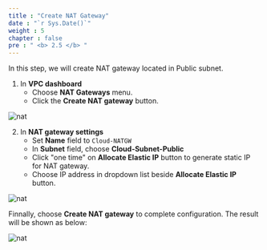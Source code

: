 ```yaml
---
title : "Create NAT Gateway"
date : "`r Sys.Date()`"
weight : 5
chapter : false
pre : " <b> 2.5 </b> "
---
```


In this step, we will create NAT gateway located in Public subnet.

1. In **VPC dashboard**
    + Choose **NAT Gateways** menu.
    + Click the **Create NAT gateway** button.

![nat](/aws-fcj/images/2.cloudserver/nat-01.png)

2. In **NAT gateway settings**
    + Set **Name** field to `Cloud-NATGW`
    + In **Subnet** field, choose **Cloud-Subnet-Public**
    + Click "one time" on **Allocate Elastic IP** button to generate static IP for NAT gateway.
    + Choose IP address in dropdown list beside **Allocate Elastic IP** button.

![nat](/aws-fcj/images/2.cloudserver/nat-02.png)

  Finnally, choose **Create NAT gateway** to complete configuration. The result will be shown as below:

![nat](/aws-fcj/images/2.cloudserver/nat-03.png)
